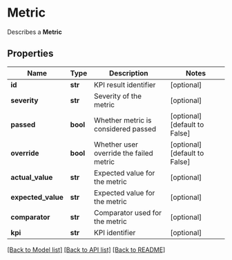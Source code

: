 # Metric

Describes a __Metric__
## Properties
Name | Type | Description | Notes
------------ | ------------- | ------------- | -------------
**id** | **str** | KPI result identifier | [optional] 
**severity** | **str** | Severity of the metric | [optional] 
**passed** | **bool** | Whether metric is considered passed | [optional] [default to False]
**override** | **bool** | Whether user override the failed metric | [optional] [default to False]
**actual_value** | **str** | Expected value for the metric | [optional] 
**expected_value** | **str** | Expected value for the metric | [optional] 
**comparator** | **str** | Comparator used for the metric | [optional] 
**kpi** | **str** | KPI identifier | [optional] 

[[Back to Model list]](../README.md#documentation-for-models) [[Back to API list]](../README.md#documentation-for-api-endpoints) [[Back to README]](../README.md)


